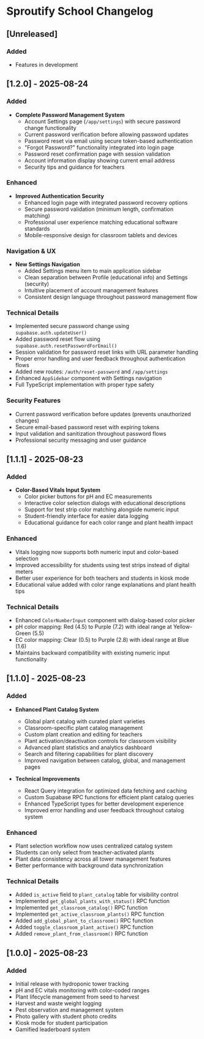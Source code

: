 # Sproutify School Changelog

## [Unreleased]
### Added
- Features in development

## [1.2.0] - 2025-08-24
### Added
- **Complete Password Management System**
  - Account Settings page (`/app/settings`) with secure password change functionality
  - Current password verification before allowing password updates
  - Password reset via email using secure token-based authentication
  - "Forgot Password?" functionality integrated into login page
  - Password reset confirmation page with session validation
  - Account information display showing current email address
  - Security tips and guidance for teachers

### Enhanced
- **Improved Authentication Security**
  - Enhanced login page with integrated password recovery options
  - Secure password validation (minimum length, confirmation matching)
  - Professional user experience matching educational software standards
  - Mobile-responsive design for classroom tablets and devices

### Navigation & UX
- **New Settings Navigation**
  - Added Settings menu item to main application sidebar
  - Clean separation between Profile (educational info) and Settings (security)
  - Intuitive placement of account management features
  - Consistent design language throughout password management flow

### Technical Details
- Implemented secure password change using `supabase.auth.updateUser()`
- Added password reset flow using `supabase.auth.resetPasswordForEmail()`
- Session validation for password reset links with URL parameter handling
- Proper error handling and user feedback throughout authentication flows
- Added new routes: `/auth/reset-password` and `/app/settings`
- Enhanced `AppSidebar` component with Settings navigation
- Full TypeScript implementation with proper type safety

### Security Features
- Current password verification before updates (prevents unauthorized changes)
- Secure email-based password reset with expiring tokens
- Input validation and sanitization throughout password flows
- Professional security messaging and user guidance

## [1.1.1] - 2025-08-23
### Added
- **Color-Based Vitals Input System**
  - Color picker buttons for pH and EC measurements
  - Interactive color selection dialogs with educational descriptions
  - Support for test strip color matching alongside numeric input
  - Student-friendly interface for easier data logging
  - Educational guidance for each color range and plant health impact

### Enhanced
- Vitals logging now supports both numeric input and color-based selection
- Improved accessibility for students using test strips instead of digital meters
- Better user experience for both teachers and students in kiosk mode
- Educational value added with color range explanations and plant health tips

### Technical Details
- Enhanced `ColorNumberInput` component with dialog-based color picker
- pH color mapping: Red (4.5) to Purple (7.2) with ideal range at Yellow-Green (5.5)
- EC color mapping: Clear (0.5) to Purple (2.8) with ideal range at Blue (1.6)
- Maintains backward compatibility with existing numeric input functionality

## [1.1.0] - 2025-08-23
### Added
- **Enhanced Plant Catalog System**
  - Global plant catalog with curated plant varieties
  - Classroom-specific plant catalog management
  - Custom plant creation and editing for teachers
  - Plant activation/deactivation controls for classroom visibility
  - Advanced plant statistics and analytics dashboard
  - Search and filtering capabilities for plant discovery
  - Improved navigation between catalog, global, and management pages

- **Technical Improvements**
  - React Query integration for optimized data fetching and caching
  - Custom Supabase RPC functions for efficient plant catalog queries
  - Enhanced TypeScript types for better development experience
  - Improved error handling and user feedback throughout catalog system

### Enhanced
- Plant selection workflow now uses centralized catalog system
- Students can only select from teacher-activated plants
- Plant data consistency across all tower management features
- Better performance with background data synchronization

### Technical Details
- Added `is_active` field to `plant_catalog` table for visibility control
- Implemented `get_global_plants_with_status()` RPC function
- Implemented `get_classroom_catalog()` RPC function  
- Implemented `get_active_classroom_plants()` RPC function
- Added `add_global_plant_to_classroom()` RPC function
- Added `toggle_classroom_plant_active()` RPC function
- Added `remove_plant_from_classroom()` RPC function

## [1.0.0] - 2025-08-23  
### Added
- Initial release with hydroponic tower tracking
- pH and EC vitals monitoring with color-coded ranges
- Plant lifecycle management from seed to harvest
- Harvest and waste weight logging
- Pest observation and management system
- Photo gallery with student photo credits
- Kiosk mode for student participation
- Gamified leaderboard system